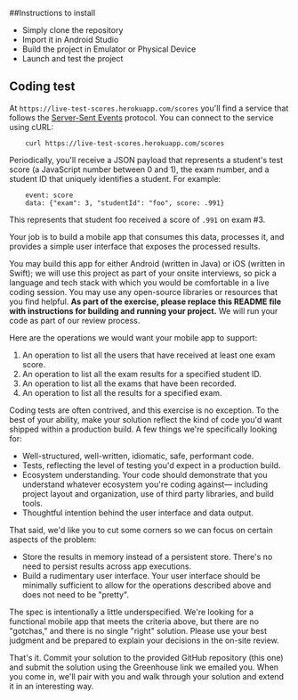 ##Instructions to install
* Simply clone the repository
* Import it in Android Studio
* Build the project in Emulator or Physical Device
* Launch and test the project

## Coding test

At `https://live-test-scores.herokuapp.com/scores` you'll find a service that follows the [Server-Sent Events](https://html.spec.whatwg.org/multipage/server-sent-events.html#server-sent-events) protocol. You can connect to the service using cURL:

        curl https://live-test-scores.herokuapp.com/scores

Periodically, you'll receive a JSON payload that represents a student's test score (a JavaScript number between 0 and 1), the exam number, and a student ID that uniquely identifies a student. For example:

        event: score
        data: {"exam": 3, "studentId": "foo", score: .991}

This represents that student foo received a score of `.991` on exam #3. 

Your job is to build a mobile app that consumes this data, processes it, and provides a simple user interface that exposes the processed results. 

You may build this app for either Android (written in Java) or iOS (written in Swift); we will use this project as part of your onsite interviews, so pick a language and tech stack with which you would be comfortable in a live coding session. You may use any open-source libraries or resources that you find helpful. **As part of the exercise, please replace this README file with instructions for building and running your project.** We will run your code as part of our review process.

Here are the operations we would want your mobile app to support:

1. An operation to list all the users that have received at least one exam score.
2. An operation to list all the exam results for a specified student ID.
3. An operation to list all the exams that have been recorded.
4. An operation to list all the results for a specified exam.

Coding tests are often contrived, and this exercise is no exception. To the best of your ability, make your solution reflect the kind of code you'd want shipped within a production build. A few things we're specifically looking for:

* Well-structured, well-written, idiomatic, safe, performant code.
* Tests, reflecting the level of testing you'd expect in a production build.
* Ecosystem understanding. Your code should demonstrate that you understand whatever ecosystem you're coding against— including project layout and organization, use of third party libraries, and build tools.
* Thoughtful intention behind the user interface and data output.

That said, we'd like you to cut some corners so we can focus on certain aspects of the problem:

* Store the results in memory instead of a persistent store. There's no need to persist results across app executions.
* Build a rudimentary user interface. Your user interface should be minimally sufficient to allow for the operations described above and does not need to be "pretty".

The spec is intentionally a little underspecified. We're looking for a functional mobile app that meets the criteria above, but there are no "gotchas," and there is no single "right" solution. Please use your best judgment and be prepared to explain your decisions in the on-site review.

That's it. Commit your solution to the provided GitHub repository (this one) and submit the solution using the Greenhouse link we emailed you. When you come in, we'll pair with you and walk through your solution and extend it in an interesting way.
